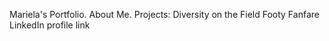 Mariela's Portfolio.
About Me.
Projects:
Diversity on the Field
Footy Fanfare
LinkedIn profile link
